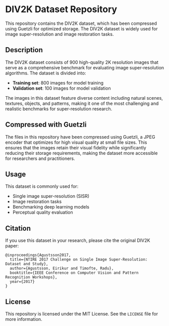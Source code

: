 # **DIV2K Dataset Repository**

This repository contains the DIV2K dataset, which has been compressed using Guetzli for optimized storage. The DIV2K dataset is widely used for image super-resolution and image restoration tasks.

## **Description**

The DIV2K dataset consists of 900 high-quality 2K resolution images that serve as a comprehensive benchmark for evaluating image super-resolution algorithms. The dataset is divided into:

- **Training set**: 800 images for model training
- **Validation set**: 100 images for model validation

The images in this dataset feature diverse content including natural scenes, textures, objects, and patterns, making it one of the most challenging and realistic benchmarks for super-resolution research.

## **Compressed with Guetzli**

The files in this repository have been compressed using Guetzli, a JPEG encoder that optimizes for high visual quality at small file sizes. This ensures that the images retain their visual fidelity while significantly reducing their storage requirements, making the dataset more accessible for researchers and practitioners.

## **Usage**

This dataset is commonly used for:
- Single image super-resolution (SISR)
- Image restoration tasks
- Benchmarking deep learning models
- Perceptual quality evaluation

## **Citation**

If you use this dataset in your research, please cite the original DIV2K paper:

```
@inproceedings{Agustsson2017,
  title={NTIRE 2017 Challenge on Single Image Super-Resolution: Dataset and Study},
  author={Agustsson, Eirikur and Timofte, Radu},
  booktitle={IEEE Conference on Computer Vision and Pattern Recognition Workshops},
  year={2017}
}
```

## **License**

This repository is licensed under the MIT License. See the `LICENSE` file for more information.
